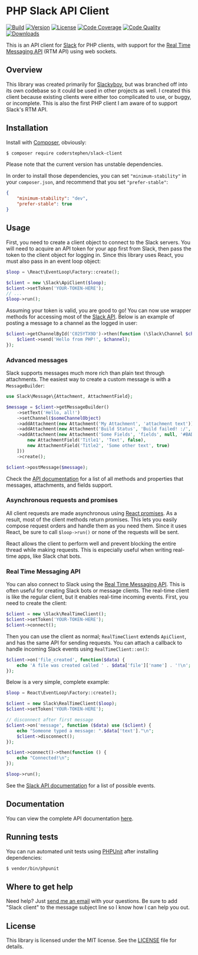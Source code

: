 # PHP Slack API Client
[![Build](https://img.shields.io/scrutinizer/build/g/sagebind/slack-client.svg)](https://scrutinizer-ci.com/g/sagebind/slack-client)
[![Version](https://img.shields.io/packagist/v/coderstephen/slack-client.svg)](https://packagist.org/packages/coderstephen/slack-client)
[![License](https://img.shields.io/packagist/l/coderstephen/slack-client.svg)](https://packagist.org/packages/coderstephen/slack-client)
[![Code Coverage](https://img.shields.io/scrutinizer/coverage/g/sagebind/slack-client.svg)](https://scrutinizer-ci.com/g/sagebind/slack-client)
[![Code Quality](https://img.shields.io/scrutinizer/g/sagebind/slack-client.svg)](https://scrutinizer-ci.com/g/sagebind/slack-client)
[![Downloads](https://img.shields.io/packagist/dt/coderstephen/slack-client.svg)](https://packagist.org/packages/coderstephen/slack-client)

This is an API client for [Slack](http://slack.com) for PHP clients, with support for the [Real Time Messaging API](http://api.slack.com/rtm) (RTM API) using web sockets.

## Overview
This library was created primarily for [Slackyboy](https://github.com/sagebind/slackyboy), but was branched off into its own codebase so it could be used in other projects as well. I created this client because existing clients were either too complicated to use, or buggy, or incomplete. This is also the first PHP client I am aware of to support Slack's RTM API.

## Installation
Install with [Composer](http://getcomposer.org), obviously:

```sh
$ composer require coderstephen/slack-client
```

Please note that the current version has unstable dependencies.

In order to install those dependencies, you can set `"minimum-stability"` in your `composer.json`, and recommend that you set `"prefer-stable"`:

```json
{
    "minimum-stability": "dev",
    "prefer-stable": true
}
```

## Usage
First, you need to create a client object to connect to the Slack servers. You will need to acquire an API token for your app first from Slack, then pass the token to the client object for logging in. Since this library uses React, you must also pass in an event loop object:

```php
$loop = \React\EventLoop\Factory::create();

$client = new \Slack\ApiClient($loop);
$client->setToken('YOUR-TOKEN-HERE');
// ...
$loop->run();
```

Assuming your token is valid, you are good to go! You can now use wrapper methods for accessing most of the [Slack API](http://api.slack.com). Below is an example of posting a message to a channel as the logged in user:

```php
$client->getChannelById('C025YTX9D')->then(function (\Slack\Channel $channel) use ($client) {
    $client->send('Hello from PHP!', $channel);
});
```

### Advanced messages
Slack supports messages much more rich than plain text through attachments. The easiest way to create a custom message is with a `MessageBuilder`:

```php
use Slack\Message\{Attachment, AttachmentField};

$message = $client->getMessageBuilder()
    ->setText('Hello, all!')
    ->setChannel($someChannelObject)
    ->addAttachment(new Attachment('My Attachment', 'attachment text'))
    ->addAttachment(new Attachment('Build Status', 'Build failed! :/', 'build failed', 'danger'))
    ->addAttachment(new Attachment('Some Fields', 'fields', null, '#BADA55', [
        new AttachmentField('Title1', 'Text', false),
        new AttachmentField('Title2', 'Some other text', true)
    ]))
    ->create();

$client->postMessage($message);
```

Check the [API documentation](http://sagebind.github.io/slack-client/api) for a list of all methods and properties that messages, attachments, and fields support.


### Asynchronous requests and promises
All client requests are made asynchronous using [React promises](https://github.com/reactphp/promise). As a result, most of the client methods return promises. This lets you easily compose request orders and handle them as you need them. Since it uses React, be sure to call `$loop->run()` or none of the requests will be sent.

React allows the client to perform well and prevent blocking the entire thread while making requests. This is especially useful when writing real-time apps, like Slack chat bots.

### Real Time Messaging API
You can also connect to Slack using the [Real Time Messaging API](http://api.slack.com/rtm). This is often useful for creating Slack bots or message clients. The real-time client is like the regular client, but it enables real-time incoming events. First, you need to create the client:

```php
$client = new \Slack\RealTimeClient();
$client->setToken('YOUR-TOKEN-HERE');
$client->connect();
```

Then you can use the client as normal; `RealTimeClient` extends `ApiClient`, and has the same API for sending requests. You can attach a callback to handle incoming Slack events using `RealTimeClient::on()`:

```php
$client->on('file_created', function($data) {
    echo 'A file was created called ' . $data['file']['name'] . '!\n';
});
```

Below is a very simple, complete example:

```php
$loop = React\EventLoop\Factory::create();

$client = new Slack\RealTimeClient($loop);
$client->setToken('YOUR-TOKEN-HERE');

// disconnect after first message
$client->on('message', function ($data) use ($client) {
    echo "Someone typed a message: ".$data['text']."\n";
    $client->disconnect();
});

$client->connect()->then(function () {
    echo "Connected!\n";
});

$loop->run();
```

See the [Slack API documentation](http://api.slack.com/events) for a list of possible events.

## Documentation
You can view the complete API documentation [here](http://sagebind.github.io/slack-client/api).

## Running tests
You can run automated unit tests using [PHPUnit](http://phpunit.de) after installing dependencies:

```sh
$ vendor/bin/phpunit
```

## Where to get help
Need help? Just [send me an email](mailto:me@stephencoakley.com) with your questions. Be sure to add "Slack client" to the message subject line so I know how I can help you out.

## License
This library is licensed under the MIT license. See the [LICENSE](LICENSE) file for details.
